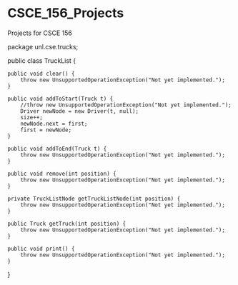 CSCE_156_Projects
=================

Projects for CSCE 156


package unl.cse.trucks;

public class TruckList {

    public void clear() {
    	throw new UnsupportedOperationException("Not yet implemented.");
    }

    public void addToStart(Truck t) {
    	//throw new UnsupportedOperationException("Not yet implemented.");
    	Driver newNode = new Driver(t, null);
    	size++;
        newNode.next = first;
        first = newNode;
    }

    public void addToEnd(Truck t) {
    	throw new UnsupportedOperationException("Not yet implemented.");
    }

    public void remove(int position) {
    	throw new UnsupportedOperationException("Not yet implemented.");
    }
    
    private TruckListNode getTruckListNode(int position) {
    	throw new UnsupportedOperationException("Not yet implemented.");
    }
    
    public Truck getTruck(int position) {
    	throw new UnsupportedOperationException("Not yet implemented.");    	
    }

    public void print() {
    	throw new UnsupportedOperationException("Not yet implemented.");
    }

}

